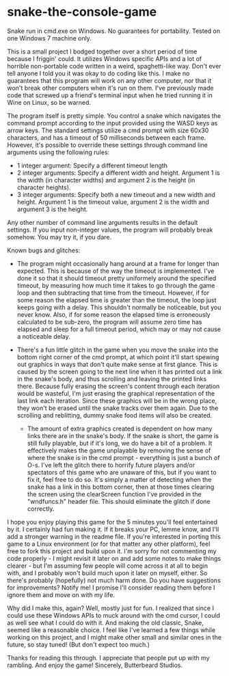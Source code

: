 # snake-the-console-game
Snake run in cmd.exe on Windows. No guarantees for portability. Tested on one Windows 7 machine only.

This is a small project I bodged together over a short period of time because I friggin' could. It utilizes Windows specific APIs and a lot of horrible non-portable code written in a weird, spaghetti-like way. Don't ever tell anyone I told you it was okay to do coding like this. I make no guarantees that this program will work on any other computer, nor that it won't break other computers when it's run on them. I've previously made code that screwed up a friend's terminal input when he tried running it in Wine on Linux, so be warned.

The program itself is pretty simple. You control a snake which navigates the command prompt according to the input provided using the WASD keys as arrow keys. The standard settings utilize a cmd prompt with size 60x30 characters, and has a timeout of 50 milliseconds between each frame. However, it's possible to override these settings through command line arguments using the following  rules:

- 1 integer argument: Specify a different timeout length
- 2 integer arguments: Specify a different width and height. Argument 1 is the width (in character widths) and argument 2 is the height (in character heights).
- 3 integer arguments: Specify both a new timeout and a new width and height. Argument 1 is the timeout value, argument 2 is the width and argument 3 is the height.

Any other number of command line arguments results in the default settings. If you input non-integer values, the program will probably break somehow. You may try it, if you dare.

Known bugs and glitches:

- The program might occasionally hang around at a frame for longer than expected. This is because of the way the timeout is implemented. I've done it so that it should timeout pretty uniformely around the specified timeout, by measuring how much time it takes to go through the game loop and then subtracting that time from the timeout. However, if for some reason the elapsed time is greater than the timeout, the loop just keeps going with a delay. This shouldn't normally be noticeable, but you never know. Also, if for some reason the elapsed time is erroneously calculated to be sub-zero, the program will assume zero time has elapsed and sleep for a full timeout period, which may or may not cause a noticeable delay.

- There's a fun little glitch in the game when you move the snake into the bottom right corner of the cmd prompt, at which point it'll start spewing out graphics in ways that don't quite make sense at first glance. This is caused by the screen going to the next line when it has printed out a link in the snake's body, and thus scrolling and leaving the printed links there. Because fully erasing the screen's content through each iteration would be wasteful, I'm just erasing the graphical representation of the last link each iteration. Since these graphics will be in the wrong place, they won't be erased until the snake tracks over them again. Due to the scrolling and reblitting, dummy snake food items will also be created.

  - The amount of extra graphics created is dependent on how many links there are in the snake's body. If the snake is short, the game is still fully playable, but if it's long, we do have a bit of a problem. It effectively makes the game unplayable by removing the sense of where the snake is in the cmd prompt - everything is just a bunch of O-s. I've left the glitch there to horrify future players and/or spectators of this game who are unaware of this, but if you want to fix it, feel free to do so. It's simply a matter of detecting when the snake has a link in this bottom corner, then at those times clearing the screen using the clearScreen function I've provided in the "wndfuncs.h" header file. This should eliminate the glitch if done correctly.

I hope you enjoy playing this game for the 5 minutes you'll feel entertained by it. I certainly had fun making it. If it breaks your PC, lemme know, and I'll add a stronger warning in the readme file. If you're interested in porting this game to a Linux environment (or for that matter any other platform), feel free to fork this project and build upon it. I'm sorry for not commenting my code properly - I might revisit it later on and add some notes to make things clearer - but I'm assuming few people will come across it at all to begin with, and I probably won't build much upon it later on myself, either. So there's probably (hopefully) not much harm done. Do you have suggestions for improvements? Notify me! I promise I'll consider reading them before I ignore them and move on with my life.

Why did I make this, again? Well, mostly just for fun. I realized that since I could use these Windows APIs to muck around with the cmd cursor, I could as well see what I could do with it. And making the old classic, Snake, seemed like a reasonable choice. I feel like I've learned a few things while working on this project, and I might make other small and similar ones in the future, so stay tuned! (But don't expect too much.)

Thanks for reading this through. I appreciate that people put up with my rambling. And enjoy the game!
Sincerely,
Butterbeard Studios.
